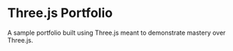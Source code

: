 # Three.js Portfolio

A sample portfolio built using Three.js meant to demonstrate mastery over Three.js.
